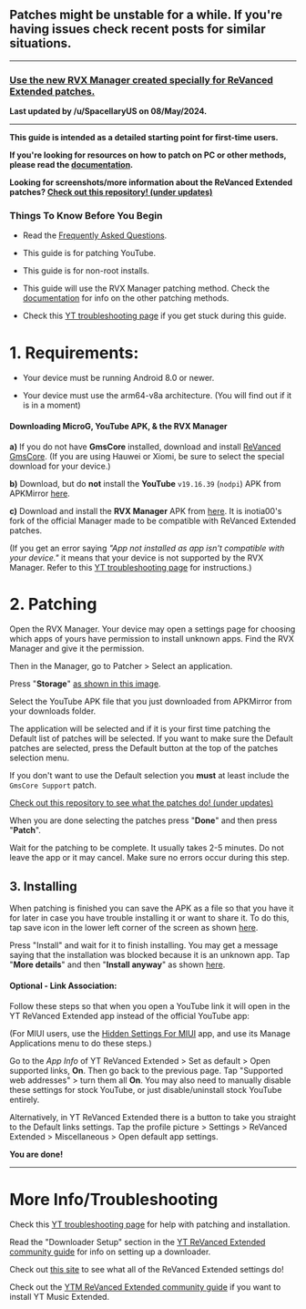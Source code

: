 ## Patches might be unstable for a while. If you're having issues check recent posts for similar situations.

---

### [Use the new RVX Manager created specially for ReVanced Extended patches.](https://github.com/inotia00/revanced-manager/releases/latest)





**Last updated by /u/SpacellaryUS on 08/May/2024.**



___





**This guide is intended as a detailed starting point for first-time users.**





**If you're looking for resources on how to patch on PC or other methods, please read the [documentation](https://github.com/inotia00/revanced-documentation#revanced-extended-documentation).**





**Looking for screenshots/more information about the ReVanced Extended patches? [Check out this repository! (under updates)](https://github.com/ReVanced-Extended-Community/Patches-Documentation#patches-documentation)**







### **Things To Know Before You Begin**





* Read the [Frequently Asked Questions](https://www.reddit.com/r/revancedextended/wiki/faq/).





* This guide is for patching YouTube.





* This guide is for non-root installs.





* This guide will use the RVX Manager patching method. Check the [documentation](https://github.com/inotia00/revanced-documentation#revanced-extended-documentation) for info on the other patching methods.





* Check this [YT troubleshooting page](https://github.com/ReVanced-Extended-Community/Community-Guides/blob/main/community-wiki/yt-troubleshooting.md#issues-with-patching--installation) if you get stuck during this guide.







# **1. Requirements:**





* Your device must be running Android 8.0 or newer.





* Your device must use the arm64-v8a architecture. (You will find out if it is in a moment) 







#### **Downloading MicroG, YouTube APK, & the RVX Manager**





**a)** If you do not have **GmsCore** installed, download and install [ReVanced GmsCore](https://github.com/ReVanced/GmsCore/releases/latest). (If you are using Hauwei or Xiomi, be sure to select the special download for your device.)





**b)** Download, but do **not** install the **YouTube** `v19.16.39` (`nodpi`) APK from APKMirror [here](https://www.apkmirror.com/apk/google-inc/youtube/youtube-19-16-39-release/youtube-19-16-39-android-apk-download/).





**c)** Download and install the **RVX Manager** APK from [here](https://github.com/inotia00/revanced-manager/releases/latest). It is inotia00's fork of the official Manager made to be compatible with ReVanced Extended patches.





(If you get an error saying *"App not installed as app isn't compatible with your device."* it means that your device is not supported by the RVX Manager. Refer to this [YT troubleshooting page](https://github.com/ReVanced-Extended-Community/Community-Guides/blob/main/community-wiki/yt-troubleshooting.md#issues-with-patching--installation) for instructions.)







# **2. Patching**





Open the RVX Manager. Your device may open a settings page for choosing which apps of yours have permission to install unknown apps. Find the RVX Manager and give it the permission.





Then in the Manager, go to Patcher > Select an application.





Press "**Storage**" [as shown in this image](https://imgur.com/a/vx64z3S).





Select the YouTube APK file that you just downloaded from APKMirror from your downloads folder.





The application will be selected and if it is your first time patching the Default list of patches will be selected. If you want to make sure the Default patches are selected, press the Default button at the top of the patches selection menu.





If you don't want to use the Default selection you **must** at least include the `GmsCore Support` patch.





[Check out this repository to see what the patches do! (under updates)](https://github.com/ReVanced-Extended-Community/Patches-Documentation#patches-documentation)





When you are done selecting the patches press "**Done**" and then press "**Patch**".





Wait for the patching to be complete. It usually takes 2-5 minutes. Do not leave the app or it may cancel. Make sure no errors occur during this step.







## **3. Installing**





When patching is finished you can save the APK as a file so that you have it for later in case you have trouble installing it or want to share it. To do this, tap save icon in the lower left corner of the screen as shown [here](https://imgur.com/a/FKD0okE).





Press "Install" and wait for it to finish installing. You may get a message saying that the installation was blocked because it is an unknown app. Tap "**More details**" and then "**Install anyway**" as shown [here](https://imgur.com/a/iLP2m7l).







#### **Optional - Link Association:**





Follow these steps so that when you open a YouTube link it will open in the YT ReVanced Extended app instead of the official YouTube app:





(For MIUI users, use the [Hidden Settings For MIUI](https://play.google.com/store/apps/details?id=com.ceyhan.sets) app, and use its Manage Applications menu to do these steps.)





Go to the *App Info* of YT ReVanced Extended > Set as default > Open supported links, **On**. Then go back to the previous page. Tap "Supported web addresses" > turn them all **On**. You may also need to manually disable these settings for stock YouTube, or just disable/uninstall stock YouTube entirely. 





Alternatively, in YT ReVanced Extended there is a button to take you straight to the Default links settings. Tap the profile picture > Settings > ReVanced Extended > Miscellaneous > Open default app settings.





**You are done!**



___







# **More Info/Troubleshooting**





Check this [YT troubleshooting page](https://github.com/ReVanced-Extended-Community/Community-Guides/blob/main/community-wiki/yt-troubleshooting.md#issues-with-patching--installation) for help with patching and installation.





Read the "Downloader Setup" section in the [YT ReVanced Extended community guide](https://github.com/ReVanced-Extended-Community/Community-Guides/blob/main/community-wiki/yt-guide.md#downloader-setup) for info on setting up a downloader.





Check out [this site](https://kazimmt.github.io/#revanced-extended-features) to see what all of the ReVanced Extended settings do!





Check out the [YTM ReVanced Extended community guide](https://github.com/ReVanced-Extended-Community/Community-Guides/blob/main/community-wiki/ytm-guide.md#yt-music-revanced-extended-guide) if you want to install YT Music Extended.
